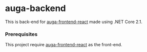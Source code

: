 # auga-backend

This is back-end for [auga-frontend-react](https://github.com/DeltaImpact/auga-frontend-react.git) made using .NET Core 2.1.

### Prerequisites

This project require [auga-frontend-react](https://github.com/DeltaImpact/auga-frontend-react.gitfrontend) as the front-end.
